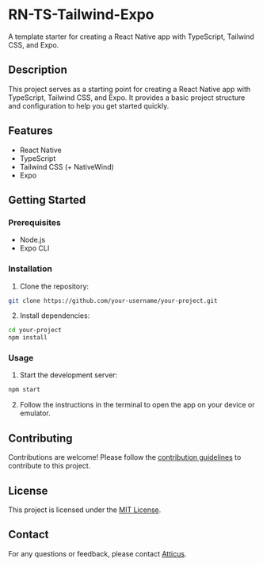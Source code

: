 # RN-TS-Tailwind-Expo

A template starter for creating a React Native app with TypeScript, Tailwind CSS, and Expo.

## Description

This project serves as a starting point for creating a React Native app with TypeScript, Tailwind CSS, and Expo. It provides a basic project structure and configuration to help you get started quickly.

## Features

- React Native
- TypeScript
- Tailwind CSS (+ NativeWind)
- Expo

## Getting Started

### Prerequisites

- Node.js
- Expo CLI

### Installation

1. Clone the repository:

```bash
git clone https://github.com/your-username/your-project.git
```

2. Install dependencies:

```bash
cd your-project
npm install
```

### Usage

1. Start the development server:

```bash
npm start
```

2. Follow the instructions in the terminal to open the app on your device or emulator.

## Contributing

Contributions are welcome! Please follow the [contribution guidelines](CONTRIBUTING.md) to contribute to this project.

## License

This project is licensed under the [MIT License](LICENSE).

## Contact

For any questions or feedback, please contact [Atticus](mailto:atticus@dr.com).

